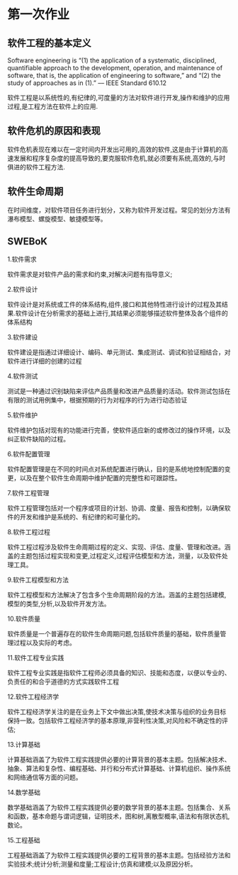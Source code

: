 # 第一次作业

## 软件工程的基本定义
Software engineering is “(1) the application of a systematic, disciplined, quantifiable approach to the development, operation, and maintenance of software, that is, the application of engineering to software,” and “(2) the study of approaches as in (1).” –– IEEE Standard 610.12

软件工程是以系统性的,有纪律的,可度量的方法对软件进行开发,操作和维护的应用过程,是工程方法在软件上的应用.

## 软件危机的原因和表现
软件危机表现在难以在一定时间内开发出可用的,高效的软件,这是由于计算机的高速发展和程序复杂度的提高导致的,要克服软件危机,就必须要有系统,高效的,与时俱进的软件工程方法.

## 软件生命周期
在时间维度，对软件项目任务进行划分，又称为软件开发过程。常见的划分方法有瀑布模型、螺旋模型、敏捷模型等。

## SWEBoK
1.软件需求

软件需求是对软件产品的需求和约束,对解决问题有指导意义;

2.软件设计

软件设计是对系统或工件的体系结构,组件,接口和其他特性进行设计的过程及其结果.软件设计在分析需求的基础上进行,其结果必须能够描述软件整体及各个组件的体系结构

3.软件建设

软件建设是指通过详细设计、编码、单元测试、集成测试、调试和验证相结合，对软件进行详细的创建的过程

4.软件测试

测试是一种通过识别缺陷来评估产品质量和改进产品质量的活动。软件测试包括在有限的测试用例集中，根据预期的行为对程序的行为进行动态验证

5.软件维护

软件维护包括对现有的功能进行完善，使软件适应新的或修改过的操作环境，以及纠正软件缺陷的过程。

6.软件配置管理

软件配置管理是在不同的时间点对系统配置进行确认，目的是系统地控制配置的变更，以及在整个软件生命周期中维护配置的完整性和可跟踪性。

7.软件工程管理

软件工程管理包括对一个程序或项目的计划、协调、度量、报告和控制，以确保软件的开发和维护是系统的、有纪律的和可量化的。

8.软件工程过程

软件工程过程涉及软件生命周期过程的定义、实现、评估、度量、管理和改进。涵盖的主题包括过程实现和变更,过程定义,过程评估模型和方法，测量，以及软件处理工具。

9.软件工程模型和方法

软件工程模型和方法解决了包含多个生命周期阶段的方法。涵盖的主题包括建模,模型的类型,分析,以及软件开发方法。

10.软件质量

软件质量是一个普遍存在的软件生命周期问题,包括软件质量的基础，软件质量管理过程以及实际的考虑。

11.软件工程专业实践

软件工程专业实践是指软件工程师必须具备的知识、技能和态度，以便以专业的、负责任的和合乎道德的方式实践软件工程

12.软件工程经济学

软件工程经济学关注的是在业务上下文中做出决策,使技术决策与组织的业务目标保持一致。包括软件工程经济学的基本原理,非营利性决策,对风险和不确定性的评估;

13.计算基础

计算基础涵盖了为软件工程实践提供必要的计算背景的基本主题。包括解决技术、抽象、算法和复杂性、编程基础、并行和分布式计算基础、计算机组织、操作系统和网络通信等方面的问题。

14.数学基础

数学基础涵盖了为软件工程实践提供必要的数学背景的基本主题。包括集合、关系和函数，基本命题与谓词逻辑，证明技术，图和树,离散型概率,语法和有限状态机,数论。

15.工程基础

工程基础涵盖了为软件工程实践提供必要的工程背景的基本主题。包括经验方法和实验技术;统计分析;测量和度量;工程设计;仿真和建模;以及原因分析。
